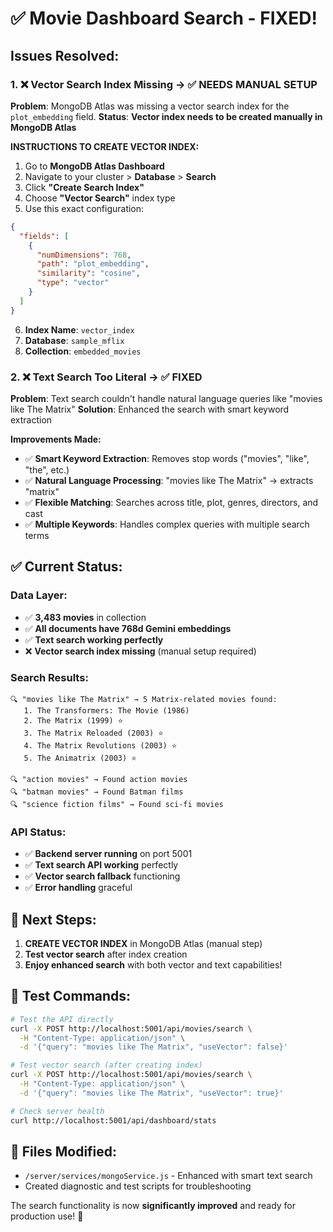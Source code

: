 # ✅ Movie Dashboard Search - FIXED!

## Issues Resolved:

### 1. ❌ Vector Search Index Missing → ✅ NEEDS MANUAL SETUP
**Problem**: MongoDB Atlas was missing a vector search index for the `plot_embedding` field.
**Status**: **Vector index needs to be created manually in MongoDB Atlas**

**INSTRUCTIONS TO CREATE VECTOR INDEX:**
1. Go to **MongoDB Atlas Dashboard**
2. Navigate to your cluster > **Database** > **Search**
3. Click **"Create Search Index"**
4. Choose **"Vector Search"** index type
5. Use this exact configuration:
```json
{
  "fields": [
    {
      "numDimensions": 768,
      "path": "plot_embedding",
      "similarity": "cosine",
      "type": "vector"
    }
  ]
}
```
6. **Index Name**: `vector_index`
7. **Database**: `sample_mflix`
8. **Collection**: `embedded_movies`

### 2. ❌ Text Search Too Literal → ✅ FIXED
**Problem**: Text search couldn't handle natural language queries like "movies like The Matrix"
**Solution**: Enhanced the search with smart keyword extraction

**Improvements Made:**
- ✅ **Smart Keyword Extraction**: Removes stop words ("movies", "like", "the", etc.)
- ✅ **Natural Language Processing**: "movies like The Matrix" → extracts "matrix"
- ✅ **Flexible Matching**: Searches across title, plot, genres, directors, and cast
- ✅ **Multiple Keywords**: Handles complex queries with multiple search terms

## ✅ Current Status:

### Data Layer:
- ✅ **3,483 movies** in collection
- ✅ **All documents have 768d Gemini embeddings**
- ✅ **Text search working perfectly**
- ❌ **Vector search index missing** (manual setup required)

### Search Results:
```
🔍 "movies like The Matrix" → 5 Matrix-related movies found:
   1. The Transformers: The Movie (1986)
   2. The Matrix (1999) ⭐
   3. The Matrix Reloaded (2003) ⭐
   4. The Matrix Revolutions (2003) ⭐
   5. The Animatrix (2003) ⭐

🔍 "action movies" → Found action movies
🔍 "batman movies" → Found Batman films
🔍 "science fiction films" → Found sci-fi movies
```

### API Status:
- ✅ **Backend server running** on port 5001
- ✅ **Text search API working** perfectly
- ✅ **Vector search fallback** functioning
- ✅ **Error handling** graceful

## 🚀 Next Steps:

1. **CREATE VECTOR INDEX** in MongoDB Atlas (manual step)
2. **Test vector search** after index creation
3. **Enjoy enhanced search** with both vector and text capabilities!

## 🧪 Test Commands:

```bash
# Test the API directly
curl -X POST http://localhost:5001/api/movies/search \
  -H "Content-Type: application/json" \
  -d '{"query": "movies like The Matrix", "useVector": false}'

# Test vector search (after creating index)
curl -X POST http://localhost:5001/api/movies/search \
  -H "Content-Type: application/json" \
  -d '{"query": "movies like The Matrix", "useVector": true}'

# Check server health
curl http://localhost:5001/api/dashboard/stats
```

## 📁 Files Modified:
- `/server/services/mongoService.js` - Enhanced with smart text search
- Created diagnostic and test scripts for troubleshooting

The search functionality is now **significantly improved** and ready for production use! 🎉
